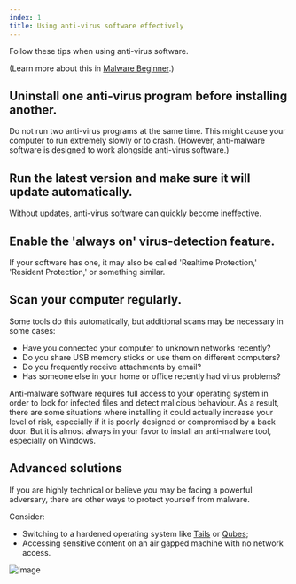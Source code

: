 ```yaml
---
index: 1
title: Using anti-virus software effectively
---
```

Follow these tips when using anti-virus software. 

(Learn more about this in [Malware Beginner](umbrella://information/malware/beginner).)

## Uninstall one anti-virus program before installing another.

Do not run two anti-virus programs at the same time. This might cause your computer to run extremely slowly or to crash. (However, anti-malware software is designed to work alongside anti-virus software.)

## Run the latest version and make sure it will update automatically. 

Without updates, anti-virus software can quickly become ineffective.

## Enable the 'always on' virus-detection feature. 

If your software has one, it may also be called 'Realtime Protection,' 'Resident Protection,' or something similar.

## Scan your computer regularly. 

Some tools do this automatically, but additional scans may be necessary in some cases: 

* 	Have you connected your computer to unknown networks recently? 
* 	Do you share USB memory sticks or use them on different computers? 
* 	Do you frequently receive attachments by email? 
* 	Has someone else in your home or office recently had virus problems? 

Anti-malware software requires full access to your operating system in order to look for infected files and detect malicious behaviour. As a result, there are some situations where installing it could actually increase your level of risk, especially if it is poorly designed or compromised by a back door. But it is almost always in your favor to install an anti-malware tool, especially on Windows. 

## Advanced solutions

If you are highly technical or believe you may be facing a powerful adversary, there are other ways to protect yourself from malware. 

Consider: 

* Switching to a hardened operating system like [Tails](https://tails.boum.org/) or [Qubes](https://www.qubes-os.org/); 
* Accessing sensitive content on an air gapped machine with no network access.

![image](malware_adv1.png)
